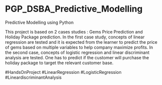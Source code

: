 # PGP_DSBA_Predictive_Modelling
Predictive Modelling using Python


This project is based on 2 cases studies : Gems Price Prediction and Holiday Package prediction. In the first case study, concepts of linear regression are tested and it is expected from the learner to predict the price of gems based on multiple variables to help company maximize profits. In the second case, concepts of logistic regression and linear discriminant analysis are tested. One has to predict if the customer will purchase the holiday package to target the relevant customer base.

#HandsOnProject #LinearRegression #LogisticRegression #LineardiscriminantAnalysis
